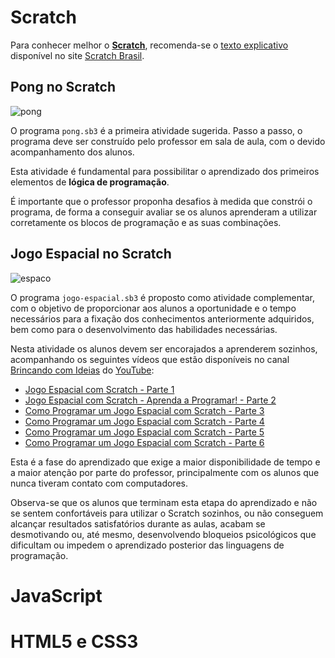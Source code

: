 # Scratch
Para conhecer melhor o **[Scratch](https://scratch.mit.edu/)**, recomenda-se o [texto explicativo](https://scratchbrasil.org.br/o-que-e-scratch/) disponível no site [Scratch Brasil](https://scratchbrasil.org.br/).

## Pong no Scratch

![pong](https://user-images.githubusercontent.com/100809861/177050745-03d32b0b-33a2-4ec3-931a-dd071486e605.png)

O programa `pong.sb3` é a primeira atividade sugerida. Passo a passo, o programa deve ser construído pelo professor em sala de aula, com o devido acompanhamento dos alunos.

Esta atividade é fundamental para possibilitar o aprendizado dos primeiros elementos de **lógica de programação**.

É importante que o professor proponha desafios à medida que constrói o programa, de forma a conseguir avaliar se os alunos aprenderam a utilizar corretamente os blocos de programação e as suas combinações.

## Jogo Espacial no Scratch

![espaco](https://user-images.githubusercontent.com/100809861/177050902-b3b810f9-663f-4d2d-81b1-0dd714088947.png)

O programa `jogo-espacial.sb3` é proposto como atividade complementar, com o objetivo de proporcionar aos alunos a oportunidade e o tempo necessários para a fixação dos conhecimentos anteriormente adquiridos, bem como para o desenvolvimento das habilidades necessárias.

Nesta atividade os alunos devem ser encorajados a aprenderem sozinhos, acompanhando os seguintes vídeos que estão disponíveis no canal [Brincando com Ideias](https://www.youtube.com/c/BrincandocomIdeias) do [YouTube](https://www.youtube.com/):
- [Jogo Espacial com Scratch - Parte 1](https://www.youtube.com/watch?v=7-yd-l-N310&t=61s)
- [Jogo Espacial com Scratch - Aprenda a Programar! - Parte 2](https://www.youtube.com/watch?v=SLZ3jjSZ3Ag&t=66s)
- [Como Programar um Jogo Espacial com Scratch - Parte 3](https://www.youtube.com/watch?v=kXbD5U77uPY)
- [Como Programar um Jogo Espacial com Scratch - Parte 4](https://www.youtube.com/watch?v=1bax3FcwRN8)
- [Como Programar um Jogo Espacial com Scratch - Parte 5](https://www.youtube.com/watch?v=zqhWKmlq3A4)
- [Como Programar um Jogo Espacial com Scratch - Parte 6](https://www.youtube.com/watch?v=FK8Mq8RGIzw)

Esta é a fase do aprendizado que exige a maior disponibilidade de tempo e a maior atenção por parte do professor, principalmente com os alunos que nunca tiveram contato com computadores.

Observa-se que os alunos que terminam esta etapa do aprendizado e não se sentem confortáveis para utilizar o Scratch sozinhos, ou não conseguem alcançar resultados satisfatórios durante as aulas, acabam se desmotivando ou, até mesmo, desenvolvendo bloqueios psicológicos que dificultam ou impedem o aprendizado posterior das linguagens de programação.

# JavaScript

# HTML5 e CSS3
